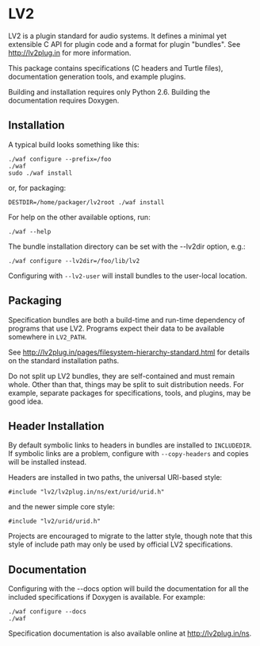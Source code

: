 LV2
===

LV2 is a plugin standard for audio systems. It defines a minimal yet extensible
C API for plugin code and a format for plugin "bundles".  See
<http://lv2plug.in> for more information.

This package contains specifications (C headers and Turtle files),
documentation generation tools, and example plugins.

Building and installation requires only Python 2.6.  Building the documentation
requires Doxygen.


Installation
------------

A typical build looks something like this:

    ./waf configure --prefix=/foo
    ./waf
    sudo ./waf install

or, for packaging:

    DESTDIR=/home/packager/lv2root ./waf install

For help on the other available options, run:

    ./waf --help

The bundle installation directory can be set with the --lv2dir option, e.g.:

    ./waf configure --lv2dir=/foo/lib/lv2

Configuring with `--lv2-user` will install bundles to the user-local location.


Packaging
---------

Specification bundles are both a build-time and run-time dependency of programs
that use LV2.  Programs expect their data to be available somewhere in
`LV2_PATH`.

See <http://lv2plug.in/pages/filesystem-hierarchy-standard.html> for details on
the standard installation paths.

Do not split up LV2 bundles, they are self-contained and must remain whole.
Other than that, things may be split to suit distribution needs.  For example,
separate packages for specifications, tools, and plugins, may be good idea.


Header Installation
-------------------

By default symbolic links to headers in bundles are installed to `INCLUDEDIR`.
If symbolic links are a problem, configure with `--copy-headers` and copies
will be installed instead.

Headers are installed in two paths, the universal URI-based style:

    #include "lv2/lv2plug.in/ns/ext/urid/urid.h"

and the newer simple core style:

    #include "lv2/urid/urid.h"

Projects are encouraged to migrate to the latter style, though note that this
style of include path may only be used by official LV2 specifications.


Documentation
-------------

Configuring with the --docs option will build the documentation for all the
included specifications if Doxygen is available.  For example:

    ./waf configure --docs
    ./waf

Specification documentation is also available online at <http://lv2plug.in/ns>.
